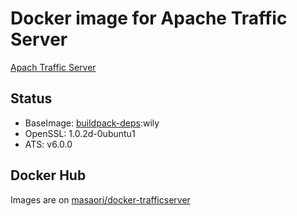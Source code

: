 # Docker image for Apache Traffic Server

[Apach Traffic Server](http://trafficserver.apache.org/)

## Status

- BaseImage: [buildpack-deps](https://hub.docker.com/_/buildpack-deps/):wily
- OpenSSL: 1.0.2d-0ubuntu1
- ATS: v6.0.0

## Docker Hub

Images are on [masaori/docker-trafficserver](https://hub.docker.com/r/masaori/docker-trafficserver/)
